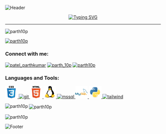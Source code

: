 ![Header](https://capsule-render.vercel.app/api?type=waving&height=300&color=gradient&text=Patel%20Parthkumar)

<div align="center">
  <a href="https://git.io/typing-svg"><img src="https://readme-typing-svg.herokuapp.com?font=Alkatra&pause=1000&width=435&lines=Hi+%F0%9F%91%8B%F0%9F%98%87%2C+I'm+Patel+Parthkumar;A+passionate+FullStack+developer" alt="Typing SVG" /></a>
</div>


---
<p align="left"> <img src="https://komarev.com/ghpvc/?username=parth10p&label=Profile%20views&color=0e75b6&style=flat" alt="parth10p" /> </p>

<p align="left"> <a href="https://github.com/ryo-ma/github-profile-trophy"><img src="https://github-profile-trophy.vercel.app/?username=parth10p" alt="parth10p" /></a> </p>

<h3 align="left">Connect with me:</h3>
<p align="left">
<a href="https://linkedin.com/in/patel_parthkumar" target="blank"><img align="center" src="https://raw.githubusercontent.com/rahuldkjain/github-profile-readme-generator/master/src/images/icons/Social/linked-in-alt.svg" alt="patel_parthkumar" height="30" width="40" /></a>
<a href="https://www.codechef.com/users/parth_10p" target="blank"><img align="center" src="https://cdn.jsdelivr.net/npm/simple-icons@3.1.0/icons/codechef.svg" alt="parth_10p" height="30" width="40" /></a>
<a href="https://codeforces.com/profile/parth10p" target="blank"><img align="center" src="https://raw.githubusercontent.com/rahuldkjain/github-profile-readme-generator/master/src/images/icons/Social/codeforces.svg" alt="parth10p" height="30" width="40" /></a>
</p>

<h3 align="left">Languages and Tools:</h3>
<p align="left"> <a href="https://www.w3schools.com/css/" target="_blank" rel="noreferrer"> <img src="https://raw.githubusercontent.com/devicons/devicon/master/icons/css3/css3-original-wordmark.svg" alt="css3" width="40" height="40"/> </a> <a href="https://git-scm.com/" target="_blank" rel="noreferrer"> <img src="https://www.vectorlogo.zone/logos/git-scm/git-scm-icon.svg" alt="git" width="40" height="40"/> </a> <a href="https://www.w3.org/html/" target="_blank" rel="noreferrer"> <img src="https://raw.githubusercontent.com/devicons/devicon/master/icons/html5/html5-original-wordmark.svg" alt="html5" width="40" height="40"/> </a> <a href="https://www.linux.org/" target="_blank" rel="noreferrer"> <img src="https://raw.githubusercontent.com/devicons/devicon/master/icons/linux/linux-original.svg" alt="linux" width="40" height="40"/> </a> <a href="https://www.microsoft.com/en-us/sql-server" target="_blank" rel="noreferrer"> <img src="https://www.svgrepo.com/show/303229/microsoft-sql-server-logo.svg" alt="mssql" width="40" height="40"/> </a> <a href="https://www.mysql.com/" target="_blank" rel="noreferrer"> <img src="https://raw.githubusercontent.com/devicons/devicon/master/icons/mysql/mysql-original-wordmark.svg" alt="mysql" width="40" height="40"/> </a> <a href="https://www.python.org" target="_blank" rel="noreferrer"> <img src="https://raw.githubusercontent.com/devicons/devicon/master/icons/python/python-original.svg" alt="python" width="40" height="40"/> </a> <a href="https://tailwindcss.com/" target="_blank" rel="noreferrer"> <img src="https://www.vectorlogo.zone/logos/tailwindcss/tailwindcss-icon.svg" alt="tailwind" width="40" height="40"/> </a> </p>

<p><img align="left" src="https://github-readme-stats.vercel.app/api/top-langs?username=parth10p&show_icons=true&locale=en&layout=compact" alt="parth10p" /></p>

<p>&nbsp;<img align="center" src="https://github-readme-stats.vercel.app/api?username=parth10p&show_icons=true&locale=en" alt="parth10p" /></p>

<p><img align="center" src="https://github-readme-streak-stats.herokuapp.com/?user=parth10p&" alt="parth10p" /></p>

![Footer](https://capsule-render.vercel.app/api?type=waving&color=gradient&section=footer)
